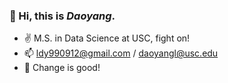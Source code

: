 ### 👋 Hi, this is *Daoyang*.
- ✌️ M.S. in Data Science at USC, fight on!
- 📫 ldy990912@gmail.com / daoyangl@usc.edu
- 🌱 Change is good!

<!--
**daoyangl/daoyangl** is a ✨ _special_ ✨ repository because its `README.md` (this file) appears on your GitHub profile.

Here are some ideas to get you started:

- 🔭 I’m currently working on ...
- 🌱 I’m currently learning ...
- 👯 I’m looking to collaborate on ...
- 🤔 I’m looking for help with ...
- 💬 Ask me about ...
- 📫 How to reach me: ...
- 😄 Pronouns: ...
- ⚡ Fun fact: ...
-->

